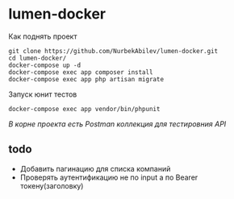 # lumen-docker

Как поднять проект
```
git clone https://github.com/NurbekAbilev/lumen-docker.git
cd lumen-docker/
docker-compose up -d
docker-compose exec app composer install
docker-compose exec app php artisan migrate
```

Запуск юнит тестов
```
docker-compose exec app vendor/bin/phpunit
```

*В корне проекта есть Postman коллекция для тестировния API*

## todo
* Добавить пагинацию для списка компаний
* Проверять аутентификацию не по input а по Bearer токену(заголовку)
